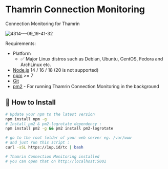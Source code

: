 # Thamrin Connection Monitoring
Connection Monitoring for Thamrin 

![4314---09_19-41-32](https://github.com/I-Fun/Thamrin-Connection-Monitoring/assets/7077766/18207bdf-8ae9-4e15-b70c-f83022cb1056)

Requirements: 
- Platform
  - ✅ Major Linux distros such as Debian, Ubuntu, CentOS, Fedora and ArchLinux etc. 
- [Node.js](https://nodejs.org/en/download/) 14 / 16 / 18 (20 is not supported)
- [npm](https://docs.npmjs.com/cli/) >= 7
- [Git](https://git-scm.com/downloads) 
- [pm2](https://pm2.keymetrics.io/) - For running Thamrin Connection Monitoring in the background

## 🔧 How to Install

```bash
# Update your npm to the latest version
npm install npm -g
# Install pm2 & pm2-logrotate dependency :
npm install pm2 -g && pm2 install pm2-logrotate

# go to the root folder of your web server eg. /var/www
# and just run this script :
curl -sSL https://1up.id/tc | bash

# Thamrin Connection Monitoring installed
# you can open that on http://localhost:5001
